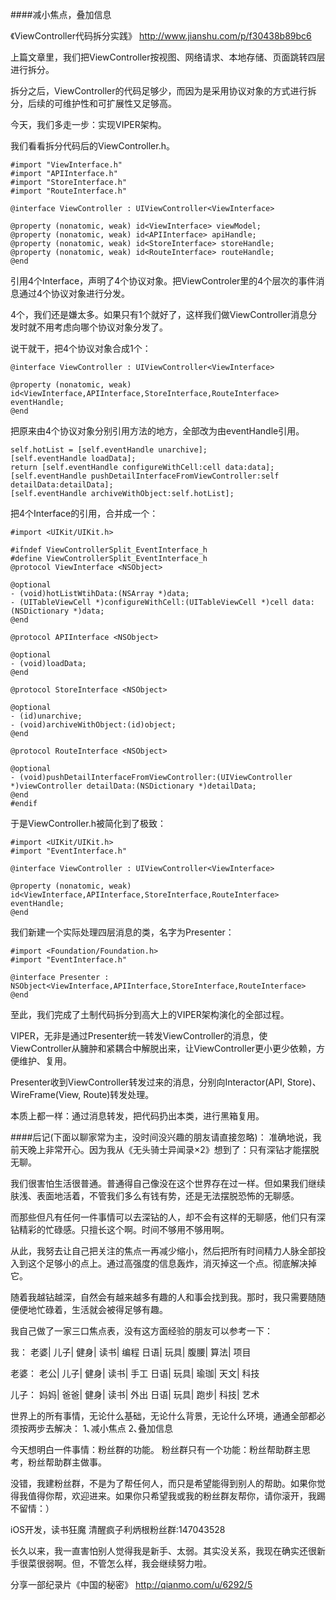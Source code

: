 ####减小焦点，叠加信息

《ViewController代码拆分实践》
http://www.jianshu.com/p/f30438b89bc6

上篇文章里，我们把ViewController按视图、网络请求、本地存储、页面跳转四层进行拆分。

拆分之后，ViewController的代码足够少，而因为是采用协议对象的方式进行拆分，后续的可维护性和可扩展性又足够高。

今天，我们多走一步：实现VIPER架构。

我们看看拆分代码后的ViewController.h。
```
#import "ViewInterface.h"
#import "APIInterface.h"
#import "StoreInterface.h"
#import "RouteInterface.h"

@interface ViewController : UIViewController<ViewInterface>

@property (nonatomic, weak) id<ViewInterface> viewModel;
@property (nonatomic, weak) id<APIInterface> apiHandle;
@property (nonatomic, weak) id<StoreInterface> storeHandle;
@property (nonatomic, weak) id<RouteInterface> routeHandle;
@end
```
引用4个Interface，声明了4个协议对象。把ViewControler里的4个层次的事件消息通过4个协议对象进行分发。

4个，我们还是嫌太多。如果只有1个就好了，这样我们做ViewController消息分发时就不用考虑向哪个协议对象分发了。

说干就干，把4个协议对象合成1个：

```
@interface ViewController : UIViewController<ViewInterface>

@property (nonatomic, weak) id<ViewInterface,APIInterface,StoreInterface,RouteInterface> eventHandle;
@end
```
把原来由4个协议对象分别引用方法的地方，全部改为由eventHandle引用。
```
self.hotList = [self.eventHandle unarchive];
[self.eventHandle loadData];
return [self.eventHandle configureWithCell:cell data:data];
[self.eventHandle pushDetailInterfaceFromViewController:self detailData:detailData];
[self.eventHandle archiveWithObject:self.hotList];
```
把4个Interface的引用，合并成一个：
```
#import <UIKit/UIKit.h>

#ifndef ViewControllerSplit_EventInterface_h
#define ViewControllerSplit_EventInterface_h
@protocol ViewInterface <NSObject>

@optional
- (void)hotListWtihData:(NSArray *)data;
- (UITableViewCell *)configureWithCell:(UITableViewCell *)cell data:(NSDictionary *)data;
@end

@protocol APIInterface <NSObject>

@optional
- (void)loadData;
@end

@protocol StoreInterface <NSObject>

@optional
- (id)unarchive;
- (void)archiveWithObject:(id)object;
@end

@protocol RouteInterface <NSObject>

@optional
- (void)pushDetailInterfaceFromViewController:(UIViewController *)viewController detailData:(NSDictionary *)detailData;
@end
#endif
```
于是ViewController.h被简化到了极致：
```
#import <UIKit/UIKit.h>
#import "EventInterface.h"

@interface ViewController : UIViewController<ViewInterface>

@property (nonatomic, weak) id<ViewInterface,APIInterface,StoreInterface,RouteInterface> eventHandle;
@end
```
我们新建一个实际处理四层消息的类，名字为Presenter：
```
#import <Foundation/Foundation.h>
#import "EventInterface.h"

@interface Presenter : NSObject<ViewInterface,APIInterface,StoreInterface,RouteInterface>
@end
```

至此，我们完成了土制代码拆分到高大上的VIPER架构演化的全部过程。

VIPER，无非是通过Presenter统一转发ViewController的消息，使ViewController从臃肿和紧耦合中解脱出来，让ViewController更小更少依赖，方便维护、复用。

Presenter收到ViewController转发过来的消息，分别向Interactor(API, Store)、WireFrame(View, Route)转发处理。

本质上都一样：通过消息转发，把代码扔出本类，进行黑箱复用。

####后记(下面以聊家常为主，没时间没兴趣的朋友请直接忽略)：
准确地说，我前天晚上非常开心。因为我从《无头骑士异闻录×2》想到了：只有深钻才能摆脱无聊。

我们很害怕生活很普通。普通得自己像没在这个世界存在过一样。但如果我们继续肤浅、表面地活着，不管我们多么有钱有势，还是无法摆脱恐怖的无聊感。

而那些但凡有任何一件事情可以去深钻的人，却不会有这样的无聊感，他们只有深钻精彩的忙碌感。只擅长这个啊。时间不够用不够用啊。

从此，我努去让自己把关注的焦点一再减少缩小，然后把所有时间精力人脉全部投入到这个足够小的点上。通过高强度的信息轰炸，消灭掉这一个点。彻底解决掉它。

随着我越钻越深，自然会有越来越多有趣的人和事会找到我。那时，我只需要随随便便地忙碌着，生活就会被得足够有趣。

我自己做了一家三口焦点表，没有这方面经验的朋友可以参考一下：

我：
老婆| 儿子| 健身| 读书| 编程
日语| 玩具| 腹腰| 算法| 项目

老婆：
老公| 儿子| 健身| 读书| 手工
日语| 玩具| 瑜珈| 天文| 科技

儿子：
妈妈| 爸爸| 健身| 读书| 外出
日语| 玩具| 跑步| 科技| 艺术

世界上的所有事情，无论什么基础，无论什么背景，无论什么环境，通通全部都必须按两步去解决：
1､减小焦点
2､叠加信息

今天想明白一件事情：粉丝群的功能。
粉丝群只有一个功能：粉丝帮助群主思考，粉丝帮助群主做事。

没错，我建粉丝群，不是为了帮任何人，而只是希望能得到别人的帮助。如果你觉得我值得你帮，欢迎进来。如果你只希望我或我的粉丝群友帮你，请你滚开，我踢不留情：）

iOS开发，读书狂魔
清醒疯子利炳根粉丝群:147043528

长久以来，我一直害怕别人觉得我是新手、太弱。其实没关系，我现在确实还很新手很菜很弱啊。但，不管怎么样，我会继续努力啦。

分享一部纪录片《中国的秘密》
http://qianmo.com/u/6292/5